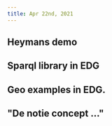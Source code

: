 ```yaml
---
title: Apr 22nd, 2021
---
```


## Heymans demo
## Sparql library in EDG
## Geo examples in EDG.
## "De notie concept ..."
